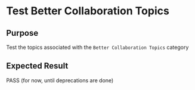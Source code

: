 Test Better Collaboration Topics
================================

Purpose
-------
Test the topics associated with the `Better Collaboration Topics` category

Expected Result
---------------
PASS (for now, until deprecations are done)


<!---
BSSw Metadata
Publish: preview
Categories: Collaboration
Topics: Licensing, Strategies for more effective teams, Funding sources and programs, Projects and organizations, Software publishing and citation, Discussion forums Q&A sites
Tags: training
Level: 2
Prerequisites: defaults
Aggregate: subresource
RSS Update: 2019-04-19
--->
